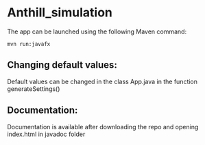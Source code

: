 
# Anthill_simulation

The app can be launched using the following Maven command:
```
mvn run:javafx
```

## Changing default values:
Default values can be changed in the class App.java in the function generateSettings()

## Documentation:
Documentation is available after downloading the repo and opening index.html in javadoc folder
